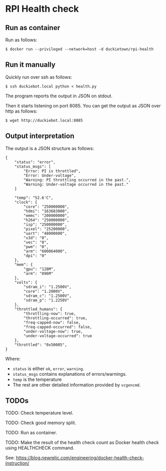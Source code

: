 # RPI Health check 

## Run as container

Run as follows:
    
    $ docker run --privileged --network=host -d duckietown/rpi-health


## Run it manually

Quickly run over ssh as follows:

	$ ssh duckiebot.local python < health.py

The program reports the output in JSON on stdout.

Then it starts listening on port 8085. 
You can get the output as JSON over http as follows:

	$ wget http://duckiebot.local:8085


## Output interpretation

The output is a JSON structure as follows:

```
{
    "status": "error",
    "status_msgs": [
        "Error: PI is throttled",
        "Error: Under-voltage",
        "Warning: PI throttling occurred in the past.",
        "Warning: Under-voltage occurred in the past."
    ]

    "temp": "52.6'C",
    "clock": {
        "core": "250000000",
        "hdmi": "163683000",
        "emmc": "200000000",
        "h264": "250000000",
        "isp": "250000000",
        "pixel": "25200000",
        "uart": "48000000",
        "v3d": "0",
        "vec": "0",
        "pwm": "0",
        "arm": "600064000",
        "dpi": "0"
    },
    "mem": {
        "gpu": "128M",
        "arm": "896M"
    },
    "volts": {
        "sdram_i": "1.2500V",
        "core": "1.2000V",
        "sdram_c": "1.2500V",
        "sdram_p": "1.2250V"
    },
    "throttled_humans": {
        "throttling-now": true,
        "throttling-occurred": true,
        "freq-capped-now": false,
        "freq-capped-occurred": false,
        "under-voltage-now": true,
        "under-voltage-occurred": true
    },
    "throttled": "0x50005",
}
```

Where:

- `status` is either `ok`, `error`, `warning`.
- `status_msgs` contains explanations of errors/warnings.
- `temp` is the temperature
- The rest are other detailed information provided by `vcgencmd`. 


## TODOs

TODO: Check temperature level.

TODO: Check good memory split.

TODO: Run as container.

TODO: Make the result of the health check count as Docker health check using HEALTHCHECK command.

See: https://blog.newrelic.com/engineering/docker-health-check-instruction/

